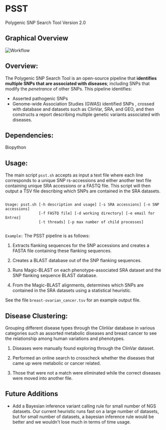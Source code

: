 # PSST
Polygenic SNP Search Tool Version 2.0

## Graphical Overview

![Workflow](/media/Polygenic_SNP_Search_Tool4.png?raw=true "Workflow.png")

## Overview:

The Polygenic SNP Search Tool is an open-source pipeline that **identifies multiple SNPs that are associated with diseases**; including SNPs that modify the *penetrance* of other SNPs. This pipeline identifies:
* Asserted pathogenic SNPs
* Genome-wide Association Studies (GWAS) identified SNPs
, crossed with database and datasets such as ClinVar, SRA, and GEO, and then constructs a report describing multiple genetic variants associated with diseases.

## Dependencies:

Biopython

## Usage:

The main script `psst.sh` accepts as input a text file where each line corresponds to a unique SNP rs-accessions and either another text file containing unique SRA accessions or a FASTQ file.
This script will then output a TSV file describing which SNPs are contained in the SRA datasets.

```

Usage: psst.sh [-h description and usage] [-s SRA accessions] [-n SNP accessions]
               [-f FASTQ file] [-d working directory] [-e email for Entrez]
               [-t threads] [-p max number of child processes]
               
```

``` Example: ```
The PSST pipeline is as follows:

1. Extracts flanking sequences for the SNP accessions and creates a FASTA file containing these flanking sequences. 

2. Creates a BLAST database out of the SNP flanking sequences.

3. Runs Magic-BLAST on each phenotype-associated SRA dataset and the SNP flanking sequence BLAST database.

4. From the Magic-BLAST alignments, determines which SNPs are contained in the SRA datasets using a statistical heuristic.

See the file `breast-ovarian_cancer.tsv` for an example output file.

## Disease Clustering:

Grouping different disease types through the ClinVar database in various categories such as assorted metabolic diseases and breast cancer to see the relationship among human variations and phenotypes. 

1. Diseases were manually found exploring through the ClinVar dataset. 

2. Performed an online search to crosscheck whether the diseases that came up were metabolic or cancer related. 

3. Those that were not a match were eliminated while the correct diseases were moved into another file. 

## Future Additions
* Add a Bayesian inference variant calling rule for small number of NGS datasets. Our current heuristic runs fast on a large number of datasets, but for small number of datasets, a bayesian inference rule would be better and we wouldn't lose much in terms of time usage.
